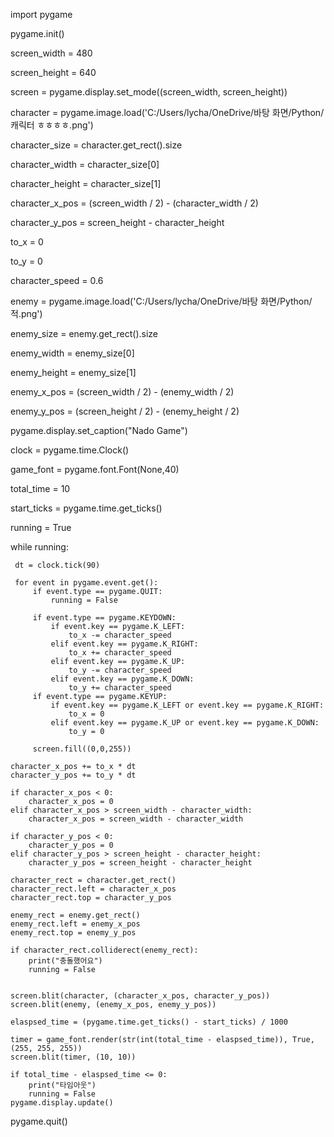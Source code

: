 import pygame

pygame.init()


screen_width = 480

screen_height = 640

screen = pygame.display.set_mode((screen_width, screen_height))

character = pygame.image.load('C:/Users/lycha/OneDrive/바탕 화면/Python/캐릭터 ㅎㅎㅎㅎ.png')


character_size = character.get_rect().size

character_width = character_size[0]

character_height = character_size[1]

character_x_pos = (screen_width / 2) - (character_width / 2)

character_y_pos = screen_height - character_height

to_x = 0

to_y = 0

character_speed = 0.6

enemy =  pygame.image.load('C:/Users/lycha/OneDrive/바탕 화면/Python/적.png')

enemy_size = enemy.get_rect().size

enemy_width = enemy_size[0]

enemy_height = enemy_size[1]

enemy_x_pos = (screen_width / 2) - (enemy_width / 2)

enemy_y_pos = (screen_height / 2) - (enemy_height / 2)




pygame.display.set_caption("Nado Game")

clock = pygame.time.Clock()


game_font = pygame.font.Font(None,40)

total_time = 10

start_ticks = pygame.time.get_ticks()



running = True

while running:

     dt = clock.tick(90)

     for event in pygame.event.get():
         if event.type == pygame.QUIT:
             running = False

         if event.type == pygame.KEYDOWN:
             if event.key == pygame.K_LEFT:
                 to_x -= character_speed
             elif event.key == pygame.K_RIGHT:
                 to_x += character_speed
             elif event.key == pygame.K_UP:
                 to_y -= character_speed
             elif event.key == pygame.K_DOWN:
                 to_y += character_speed
         if event.type == pygame.KEYUP:
             if event.key == pygame.K_LEFT or event.key == pygame.K_RIGHT:
                 to_x = 0
             elif event.key == pygame.K_UP or event.key == pygame.K_DOWN:
                 to_y = 0

         screen.fill((0,0,255))
 
    character_x_pos += to_x * dt
    character_y_pos += to_y * dt

    if character_x_pos < 0:
        character_x_pos = 0
    elif character_x_pos > screen_width - character_width:    
        character_x_pos = screen_width - character_width  

    if character_y_pos < 0:
        character_y_pos = 0
    elif character_y_pos > screen_height - character_height:    
        character_y_pos = screen_height - character_height    
   
    character_rect = character.get_rect()
    character_rect.left = character_x_pos
    character_rect.top = character_y_pos

    enemy_rect = enemy.get_rect()
    enemy_rect.left = enemy_x_pos
    enemy_rect.top = enemy_y_pos

    if character_rect.colliderect(enemy_rect):
        print("충돌했어요")
        running = False

    
    screen.blit(character, (character_x_pos, character_y_pos))
    screen.blit(enemy, (enemy_x_pos, enemy_y_pos))
    
    elaspsed_time = (pygame.time.get_ticks() - start_ticks) / 1000

    timer = game_font.render(str(int(total_time - elaspsed_time)), True, (255, 255, 255))
    screen.blit(timer, (10, 10))

    if total_time - elaspsed_time <= 0:
        print("타임아웃")
        running = False
    pygame.display.update()

pygame.quit()
